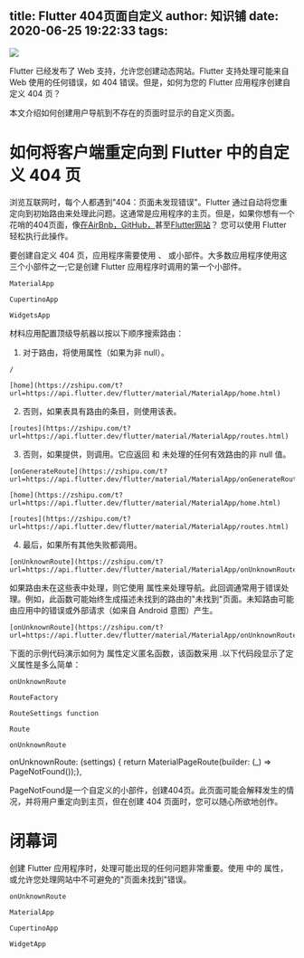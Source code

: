 
title: Flutter 404页面自定义
author: 知识铺
date: 2020-06-25 19:22:33
tags:
---
 
<noscript>![](https://miro.medium.com/max/1700/1*eU-430nepv8cz3OYLIycng.png)</noscript>

<font _mstmutation="1" _msthash="29250" _msttexthash="1177131462">Flutter 已经发布了 Web 支持，允许您创建动态网站。Flutter 支持处理可能来自 Web 使用的任何错误，如 404 错误。但是，如何为您的 Flutter 应用程序创建自定义 404 页？</font>

<font _mstmutation="1" _msthash="23946" _msttexthash="218155951">本文介绍如何创建用户导航到不存在的页面时显示的自定义页面。</font>

# <font _mstmutation="1" _msthash="23491" _msttexthash="97018220">如何将客户端重定向到 Flutter 中的自定义 404 页</font>

<font _mstmutation="1" _msthash="28561" _msttexthash="2478892091">浏览互联网时，每个人都遇到"404：页面未发现错误"。Flutter 通过自动将您重定向到初始路由来处理此问题。这通常是应用程序的主页。但是，如果你想有一个花哨的404页面，像[在AirBnb，GitHub，](https://zshipu.com/t?url=https://36bvmt283fg61unuud3h7qua-wpengine.netdna-ssl.com/wp-content/uploads/2013/03/airbnb-404.gif)甚至[Flutter网站](https://zshipu.com/t?url=https://flutter.dev/foo)？ [](https://zshipu.com/t?url=https://mamchenkov.net/wordpress/wp-content/uploads/2013/11/github-404.png)您可以使用 Flutter 轻松执行此操作。</font>

<font _mstmutation="1" _msthash="29913" _msttexthash="790461373">要创建自定义 404 页，应用程序需要使用 、 或小部件。大多数应用程序使用这三个小部件之一;它是创建 Flutter 应用程序时调用的第一个小部件。</font>
```
MaterialApp
```

```
CupertinoApp
```

```
WidgetsApp
```


<font _mstmutation="1" _msthash="28210" _msttexthash="156245427">材料应用配置顶级导航器以按以下顺序搜索路由：</font>

1.  <font _mstmutation="1" _msthash="33124" _msttexthash="112670090">对于路由，将使用属性（如果为非 null）。</font> 
```
/
```

```
[home](https://zshipu.com/t?url=https://api.flutter.dev/flutter/material/MaterialApp/home.html)
```

2.  <font _mstmutation="1" _msthash="38545" _msttexthash="130251511">否则，如果表具有路由的条目，则使用该表。</font>
```
[routes](https://zshipu.com/t?url=https://api.flutter.dev/flutter/material/MaterialApp/routes.html)
```

3.  <font _mstmutation="1" _msthash="38805" _msttexthash="242454550">否则，如果提供，则调用。它应返回 和 未处理的任何有效路由的非 null 值。</font>
```
[onGenerateRoute](https://zshipu.com/t?url=https://api.flutter.dev/flutter/material/MaterialApp/onGenerateRoute.html)
```

```
[home](https://zshipu.com/t?url=https://api.flutter.dev/flutter/material/MaterialApp/home.html)
```

```
[routes](https://zshipu.com/t?url=https://api.flutter.dev/flutter/material/MaterialApp/routes.html)
```

4.  <font _mstmutation="1" _msthash="33046" _msttexthash="76586965">最后，如果所有其他失败都调用。</font>
```
[onUnknownRoute](https://zshipu.com/t?url=https://api.flutter.dev/flutter/material/MaterialApp/onUnknownRoute.html)
```


<font _mstmutation="1" _msthash="32773" _msttexthash="1885247780">如果路由未在这些表中处理，则它使用 属性来处理导航。此回调通常用于错误处理。例如，此函数可能始终生成描述未找到的路由的"未找到"页面。未知路由可能由应用中的错误或外部请求（如来自 Android 意图）产生。</font>
```
[onUnknownRoute](https://zshipu.com/t?url=https://api.flutter.dev/flutter/material/MaterialApp/onUnknownRoute.html)
```


<font _mstmutation="1" _msthash="27638" _msttexthash="451751534">下面的示例代码演示如何为 属性定义匿名函数，该函数采用 .以下代码段显示了定义属性是多么简单：</font>
```
onUnknownRoute
```

```
RouteFactory
```

```
RouteSettings function
```

```
Route
```

```
onUnknownRoute
```


onUnknownRoute: (settings) { return MaterialPageRoute(builder: (_) => PageNotFound());},

<font _mstmutation="1" _msthash="26338" _msttexthash="1129899199">PageNotFound是一个自定义的小部件，创建404页。此页面可能会解释发生的情况，并将用户重定向到主页，但在创建 404 页面时，您可以随心所欲地创作。</font>

# <font _mstmutation="1" _msthash="23777" _msttexthash="10191480">闭幕词</font>

<font _mstmutation="1" _msthash="28587" _msttexthash="790267608">创建 Flutter 应用程序时，处理可能出现的任何问题非常重要。使用 中的 属性，或允许您处理网站中不可避免的"页面未找到"错误。</font>
```
onUnknownRoute
```

```
MaterialApp
```

```
CupertinoApp
```

```
WidgetApp
```


